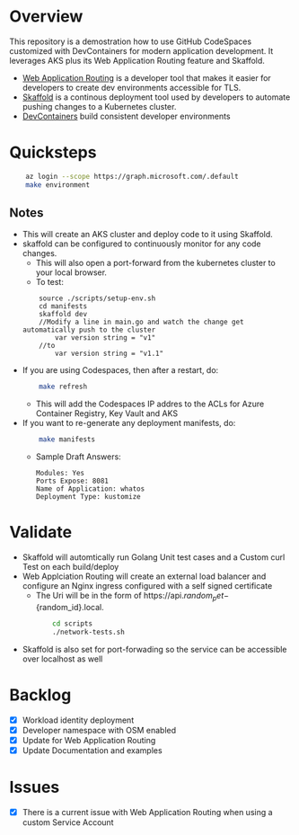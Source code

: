 # Overview

This repository is a demostration how to use GitHub CodeSpaces customized with DevContainers for modern application development. It leverages AKS plus its Web Application Routing feature and Skaffold. 

* [Web Application Routing](https://docs.microsoft.com/en-us/azure/aks/web-app-routing) is a developer tool that makes it easier for developers to create dev environments accessible for TLS.  
* [Skaffold](https://skaffold.dev/docs/) is a continous deployment tool used by developers to automate pushing changes to a Kubernetes cluster.  
* [DevContainers](https://containers.dev/) build consistent developer environments

# Quicksteps
```bash
    az login --scope https://graph.microsoft.com/.default
    make environment
```

## Notes
* This will create an AKS cluster and deploy code to it using Skaffold.
* skaffold can be configured to continuously monitor for any code changes. 
    * This will also open a port-forward from the kubernetes cluster to your local browser.
    * To test:
    ```golang
        source ./scripts/setup-env.sh
        cd manifests
        skaffold dev
        //Modify a line in main.go and watch the change get automatically push to the cluster
            var version string = "v1"
        //to 
            var version string = "v1.1"
    ```
* If you are using Codespaces, then after a restart, do:
    ```bash
        make refresh
    ```
    * This will add the Codespaces IP addres to the ACLs for Azure Container Registry, Key Vault and AKS
* If you want to re-generate any deployment manifests, do:
    ```bash
        make manifests
    ```
    * Sample Draft Answers:
        ```
        Modules: Yes
        Ports Expose: 8081
        Name of Application: whatos
        Deployment Type: kustomize
        ```

# Validate 
* Skaffold will automtically run Golang Unit test cases and a Custom curl Test on each build/deploy 
* Web Applciation Routing will create an external load balancer and configure an Nginx ingress configured with a self signed certificate
    * The Uri will be in the form of https://api.${random_pet}-${random_id}.local.
        ```bash
            cd scripts
            ./network-tests.sh
        ```
* Skaffold is also set for port-forwading so the service can be accessible over localhost as well

# Backlog
- [X] Workload identity deployment
- [X] Developer namespace with OSM enabled 
- [X] Update for Web Application Routing 
- [X] Update Documentation and examples

# Issues
- [X] There is a current issue with Web Application Routing when using a custom Service Account
